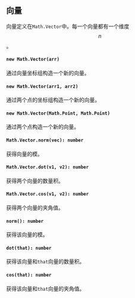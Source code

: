 <a name="math"></a>

<a name="math-vector"></a>
## 向量
向量定义在`Math.Vector`中。每一个向量都有一个维度$$n$$。

#### `new Math.Vector(arr)`
通过向量坐标组构造一个新的向量。
#### `new Math.Vector(arr1, arr2)`
通过两个点的坐标组构造一个新的向量。
#### `new Math.Vector(Math.Point, Math.Point)`
通过两个点构造一个新的向量。
#### `Math.Vector.norm(vec): number`
获得向量的模。
#### `Math.Vector.dot(v1, v2): number`
获得两个向量的数量积。
#### `Math.Vector.cos(v1, v2): number`
获得两个向量的夹角值。

#### `norm(): number`
获得该向量的模。
#### `dot(that): number`
获得该向量和`that`向量的数量积。
#### `cos(that): number`
获得该向量和`that`向量的夹角值。

<!--[Back to top](#math)-->
